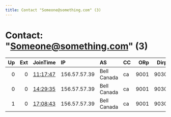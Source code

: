 ```yaml
---
title: Contact "Someone@something.com" (3)
---
```


# Contact: "Someone@something.com" (3)

|   Up |   Ext | JoinTime                                                                                            | IP           | AS          | CC   |   ORp |   Dirp | OS    | Version   | Nickname    |   eFamMembers |
|-----:|------:|:----------------------------------------------------------------------------------------------------|:-------------|:------------|:-----|------:|-------:|:------|:----------|:------------|--------------:|
|    0 |     0 | [11:17:47](https://metrics.torproject.org/rs.html#details/172A296C85BBFA174EA98FE4E4EDA017B1FAB9BA) | 156.57.57.39 | Bell Canada | ca   |  9001 |   9030 | BSD   | 0.3.2.9   | nosajasonNL |             1 |
|    0 |     0 | [14:29:35](https://metrics.torproject.org/rs.html#details/83464070139651BA1ADC6A1BCAF1757221E9022D) | 156.57.57.39 | Bell Canada | ca   |  9001 |   9030 | Linux | 0.3.2.10  | nosajasonNL |             1 |
|    1 |     0 | [17:08:43](https://metrics.torproject.org/rs.html#details/F837859E93FE54F3F9CD3D14E09F47D7F5F809B4) | 156.57.57.39 | Bell Canada | ca   |  9001 |   9030 | BSD   | 0.3.2.10  | nosjasonNL  |             1 |
